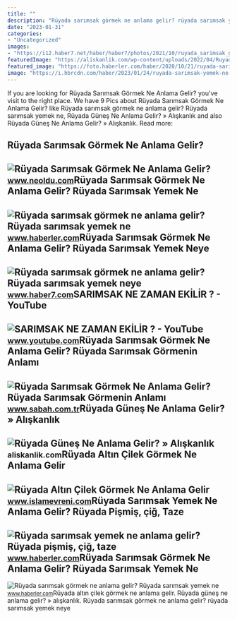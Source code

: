 ```yaml
---
title: ""
description: "Rüyada sarımsak görmek ne anlama gelir? rüyada sarımsak yemek ne"
date: "2023-01-31"
categories:
- "Uncategorized"
images:
- "https://i12.haber7.net/haber/haber7/photos/2021/10/ruyada_sarimsak_gormek_ne_anlama_gelir_ruyada_sarimsak_soydugunu_gormek_neye_isarettir_1615181072_7967.jpg"
featuredImage: "https://aliskanlik.com/wp-content/uploads/2022/04/Ruyada-Gunes-Ne-Anlama-Gelir.jpeg"
featured_image: "https://foto.haberler.com/haber/2020/10/21/ruyada-sarimsak-gormek-ne-anlama-gelir-ruyada-13682632_5070_amp.jpg"
image: "https://i.hbrcdn.com/haber/2023/01/24/ruyada-sarimsak-yemek-ne-anlama-gelir-ruyada-15580820_9637_amp.jpg"
---
```


If you are looking for Rüyada Sarımsak Görmek Ne Anlama Gelir? you've visit to the right place. We have 9 Pics about Rüyada Sarımsak Görmek Ne Anlama Gelir? like Rüyada sarımsak görmek ne anlama gelir? Rüyada sarımsak yemek ne, Rüyada Güneş Ne Anlama Gelir? » Alışkanlık and also Rüyada Güneş Ne Anlama Gelir? » Alışkanlık. Read more:

Rüyada Sarımsak Görmek Ne Anlama Gelir?
---------------------------------------

 ![Rüyada Sarımsak Görmek Ne Anlama Gelir?](https://www.neoldu.com/d/other/ruyada-sarimsak-gormek-002.jpg) <small>www.neoldu.com</small>Rüyada Sarımsak Görmek Ne Anlama Gelir? Rüyada Sarımsak Yemek Ne
----------------------------------------------------------------

 ![Rüyada sarımsak görmek ne anlama gelir? Rüyada sarımsak yemek ne](https://foto.haberler.com/haber/2020/10/21/ruyada-sarimsak-gormek-ne-anlama-gelir-ruyada-13682632_5070_amp.jpg) <small>www.haberler.com</small>Rüyada Sarımsak Görmek Ne Anlama Gelir? Rüyada Sarımsak Yemek Neye
------------------------------------------------------------------

 ![Rüyada sarımsak görmek ne anlama gelir? Rüyada sarımsak yemek neye](https://i12.haber7.net/haber/haber7/photos/2021/10/ruyada_sarimsak_gormek_ne_anlama_gelir_ruyada_sarimsak_soydugunu_gormek_neye_isarettir_1615181072_7967.jpg) <small>www.haber7.com</small>SARIMSAK NE ZAMAN EKİLİR ? - YouTube
------------------------------------

 ![SARIMSAK NE ZAMAN EKİLİR ? - YouTube](https://i.ytimg.com/vi/cvf2FfwAIss/maxresdefault.jpg) <small>www.youtube.com</small>Rüyada Sarımsak Görmek Ne Anlama Gelir? Rüyada Sarımsak Görmenin Anlamı
-----------------------------------------------------------------------

 ![Rüyada Sarımsak Görmek Ne Anlama Gelir? Rüyada Sarımsak Görmenin Anlamı](https://iasbh.tmgrup.com.tr/4e08dd/650/344/0/0/723/380?u=https://isbh.tmgrup.com.tr/sbh/2022/04/27/ruyada-sarimsak-gormek-ne-anlama-gelir-ruyada-taze-kuru-ve-dis-sarimsak-gormek-soymak-ve-yemek-anlami-1651067200003.jpg) <small>www.sabah.com.tr</small>Rüyada Güneş Ne Anlama Gelir? » Alışkanlık
------------------------------------------

 ![Rüyada Güneş Ne Anlama Gelir? » Alışkanlık](https://aliskanlik.com/wp-content/uploads/2022/04/Ruyada-Gunes-Ne-Anlama-Gelir.jpeg) <small>aliskanlik.com</small>Rüyada Altın Çilek Görmek Ne Anlama Gelir
-----------------------------------------

 ![Rüyada Altın Çilek Görmek Ne Anlama Gelir](https://www.islamevreni.com/wp-content/uploads/2023/03/Ruyada-Yabani-Sarimsak-Gormek-Ne-Anlama-Gelir-.png) <small>www.islamevreni.com</small>Rüyada Sarımsak Yemek Ne Anlama Gelir? Rüyada Pişmiş, çiğ, Taze
---------------------------------------------------------------

 ![Rüyada sarımsak yemek ne anlama gelir? Rüyada pişmiş, çiğ, taze](https://i.hbrcdn.com/haber/2023/01/24/ruyada-sarimsak-yemek-ne-anlama-gelir-ruyada-15580820_9637_amp.jpg) <small>www.haberler.com</small>Rüyada Sarımsak Görmek Ne Anlama Gelir? Rüyada Sarımsak Yemek Ne
----------------------------------------------------------------

 ![Rüyada sarımsak görmek ne anlama gelir? Rüyada sarımsak yemek ne](https://i.hbrcdn.com/haber/2020/10/21/ruyada-sarimsak-gormek-ne-anlama-gelir-ruyada-13682632_766_m.jpg) <small>www.haberler.com</small>Rüyada altın çilek görmek ne anlama gelir. Rüyada güneş ne anlama gelir? » alışkanlık. Rüyada sarımsak görmek ne anlama gelir? rüyada sarımsak yemek neye
